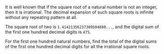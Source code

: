 It is well known that if the square root of a natural number is not an integer, then it is irrational. 
The decimal expansion of such square roots is infinite without any repeating pattern at all.

The square root of two is `1.41421356237309504880...`, 
and the digital sum of the first one hundred decimal digits is `475`.

For the first one hundred natural numbers, 
find the total of the digital sums of the first one hundred decimal digits for all the irrational square roots.